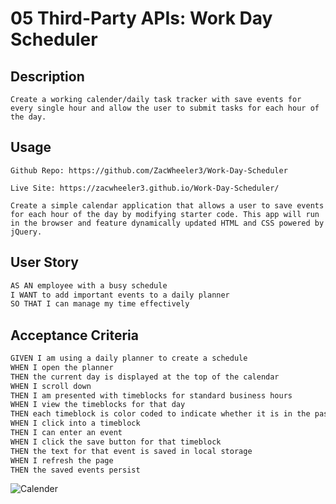 # 05 Third-Party APIs: Work Day Scheduler

## Description 
```
Create a working calender/daily task tracker with save events for every single hour and allow the user to submit tasks for each hour of the day.
```
## Usage
```
Github Repo: https://github.com/ZacWheeler3/Work-Day-Scheduler

Live Site: https://zacwheeler3.github.io/Work-Day-Scheduler/

Create a simple calendar application that allows a user to save events for each hour of the day by modifying starter code. This app will run in the browser and feature dynamically updated HTML and CSS powered by jQuery.

```

## User Story

```md
AS AN employee with a busy schedule
I WANT to add important events to a daily planner
SO THAT I can manage my time effectively
```

## Acceptance Criteria

```md
GIVEN I am using a daily planner to create a schedule
WHEN I open the planner
THEN the current day is displayed at the top of the calendar
WHEN I scroll down
THEN I am presented with timeblocks for standard business hours
WHEN I view the timeblocks for that day
THEN each timeblock is color coded to indicate whether it is in the past, present, or future
WHEN I click into a timeblock
THEN I can enter an event
WHEN I click the save button for that timeblock
THEN the text for that event is saved in local storage
WHEN I refresh the page
THEN the saved events persist
```

![Calender](https://cdn.discordapp.com/attachments/1085659301005250651/1098801283982446652/image.png)
